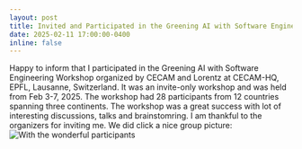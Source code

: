 ```yaml
---
layout: post
title: Invited and Participated in the Greening AI with Software Engineering Workshop, CECAM-HQ, EPFL, Lausanne, Switzerland
date: 2025-02-11 17:00:00-0400
inline: false
---
```


Happy to inform that I participated in the Greening AI with Software Engineering Workshop organized by CECAM and Lorentz at CECAM-HQ, EPFL, Lausanne, Switzerland. It was an invite-only workshop and was held from Feb 3-7, 2025. The workshop had 28 participants from 12 countries spanning three continents. The workshop was a great success with lot of interesting discussions, talks and brainstomring. I am thankful to the organizers for inviting me. We did click a nice group picture:
![With the wonderful participants](https://karthikvaidhyanathan.com/assets/images/greeningai_cecam_group.jpg)